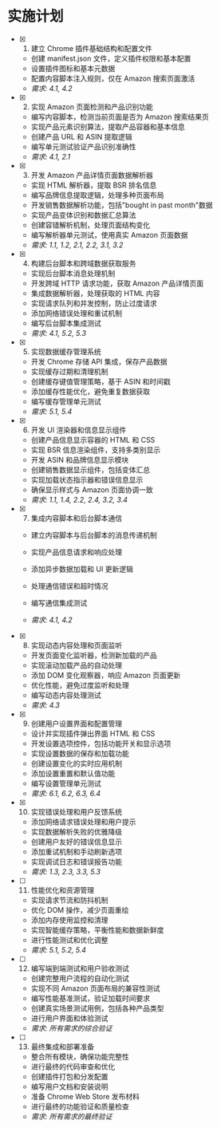 # 实施计划

- [x] 1. 建立 Chrome 插件基础结构和配置文件

  - 创建 manifest.json 文件，定义插件权限和基本配置
  - 设置插件图标和基本元数据
  - 配置内容脚本注入规则，仅在 Amazon 搜索页面激活
  - _需求: 4.1, 4.2_

- [x] 2. 实现 Amazon 页面检测和产品识别功能

  - 编写内容脚本，检测当前页面是否为 Amazon 搜索结果页
  - 实现产品元素识别算法，提取产品容器和基本信息
  - 创建产品 URL 和 ASIN 提取逻辑
  - 编写单元测试验证产品识别准确性
  - _需求: 4.1, 2.1_

- [x] 3. 开发 Amazon 产品详情页面数据解析器

  - 实现 HTML 解析器，提取 BSR 排名信息
  - 编写品牌信息提取逻辑，处理多种页面布局
  - 开发销售数据解析功能，包括"bought in past month"数据
  - 实现产品变体识别和数据汇总算法
  - 创建容错解析机制，处理页面结构变化
  - 编写解析器单元测试，使用真实 Amazon 页面数据
  - _需求: 1.1, 1.2, 2.1, 2.2, 3.1, 3.2_

- [x] 4. 构建后台脚本和跨域数据获取服务

  - 实现后台脚本消息处理机制
  - 开发跨域 HTTP 请求功能，获取 Amazon 产品详情页面
  - 集成数据解析器，处理获取的 HTML 内容
  - 实现请求队列和并发控制，防止过度请求
  - 添加网络错误处理和重试机制
  - 编写后台脚本集成测试
  - _需求: 4.1, 5.2, 5.3_

- [x] 5. 实现数据缓存管理系统

  - 开发 Chrome 存储 API 集成，保存产品数据
  - 实现缓存过期和清理机制
  - 创建缓存键值管理策略，基于 ASIN 和时间戳
  - 添加缓存性能优化，避免重复数据获取
  - 编写缓存管理单元测试
  - _需求: 5.1, 5.4_

- [x] 6. 开发 UI 渲染器和信息显示组件

  - 创建产品信息显示容器的 HTML 和 CSS
  - 实现 BSR 信息渲染组件，支持多类别显示
  - 开发 ASIN 和品牌信息显示模块
  - 创建销售数据显示组件，包括变体汇总
  - 实现加载状态指示器和错误信息显示
  - 确保显示样式与 Amazon 页面协调一致
  - _需求: 1.1, 1.4, 2.2, 2.4, 3.2, 3.4_

- [x] 7. 集成内容脚本和后台脚本通信

  - 建立内容脚本与后台脚本的消息传递机制

  - 实现产品信息请求和响应处理
  - 添加异步数据加载和 UI 更新逻辑
  - 处理通信错误和超时情况
  - 编写通信集成测试
  - _需求: 4.1, 4.2_

- [x] 8. 实现动态内容处理和页面监听

  - 开发页面变化监听器，检测新加载的产品
  - 实现滚动加载产品的自动处理
  - 添加 DOM 变化观察器，响应 Amazon 页面更新
  - 优化性能，避免过度监听和处理
  - 编写动态内容处理测试
  - _需求: 4.3_

- [x] 9. 创建用户设置界面和配置管理

  - 设计并实现插件弹出界面 HTML 和 CSS
  - 开发设置选项控件，包括功能开关和显示选项
  - 实现设置数据的保存和加载功能
  - 创建设置变化的实时应用机制
  - 添加设置重置和默认值功能
  - 编写设置管理单元测试
  - _需求: 6.1, 6.2, 6.3, 6.4_

- [x] 10. 实现错误处理和用户反馈系统


  - 添加网络请求错误处理和用户提示
  - 实现数据解析失败的优雅降级
  - 创建用户友好的错误信息显示
  - 添加重试机制和手动刷新选项
  - 实现调试日志和错误报告功能
  - _需求: 1.3, 2.3, 3.3, 5.3_

- [ ] 11. 性能优化和资源管理













  - 实现请求节流和防抖机制
  - 优化 DOM 操作，减少页面重绘
  - 添加内存使用监控和清理
  - 实现智能缓存策略，平衡性能和数据新鲜度
  - 进行性能测试和优化调整
  - _需求: 5.1, 5.2, 5.4_

- [ ] 12. 编写端到端测试和用户验收测试

  - 创建完整用户流程的自动化测试
  - 实现不同 Amazon 页面布局的兼容性测试
  - 编写性能基准测试，验证加载时间要求
  - 创建真实场景测试用例，包括各种产品类型
  - 进行用户界面和体验测试
  - _需求: 所有需求的综合验证_

- [ ] 13. 最终集成和部署准备
  - 整合所有模块，确保功能完整性
  - 进行最终的代码审查和优化
  - 创建插件打包和分发配置
  - 编写用户文档和安装说明
  - 准备 Chrome Web Store 发布材料
  - 进行最终的功能验证和质量检查
  - _需求: 所有需求的最终验证_
